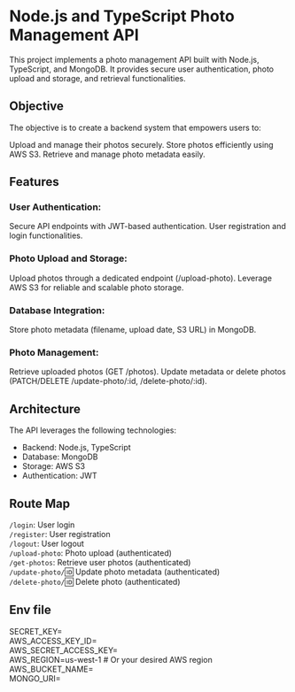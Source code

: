 # Node.js and TypeScript Photo Management API

This project implements a photo management API built with Node.js, TypeScript, and MongoDB. It provides secure user authentication, photo upload and storage, and retrieval functionalities.

## Objective

The objective is to create a backend system that empowers users to:

Upload and manage their photos securely.
Store photos efficiently using AWS S3.
Retrieve and manage photo metadata easily.

## Features

### User Authentication:

Secure API endpoints with JWT-based authentication.
User registration and login functionalities.

### Photo Upload and Storage:

Upload photos through a dedicated endpoint (/upload-photo).
Leverage AWS S3 for reliable and scalable photo storage.

### Database Integration:

Store photo metadata (filename, upload date, S3 URL) in MongoDB.

### Photo Management:

Retrieve uploaded photos (GET /photos).
Update metadata or delete photos (PATCH/DELETE /update-photo/:id, /delete-photo/:id).

## Architecture

The API leverages the following technologies:

- Backend: Node.js, TypeScript
- Database: MongoDB
- Storage: AWS S3
- Authentication: JWT

## Route Map

`/login`: User login  
`/register`: User registration  
`/logout`: User logout  
`/upload-photo`: Photo upload (authenticated)  
`/get-photos`: Retrieve user photos (authenticated)  
`/update-photo/`:id: Update photo metadata (authenticated)  
`/delete-photo/`:id: Delete photo (authenticated)

## Env file

SECRET_KEY=<your-strong-secret-key>  
AWS_ACCESS_KEY_ID=<your-AWS-access-key-ID>  
AWS_SECRET_ACCESS_KEY=<your-AWS-secret-access-key>  
AWS_REGION=us-west-1 # Or your desired AWS region  
AWS_BUCKET_NAME=<your-AWS-S3-bucket-name>  
MONGO_URI=<your-MongoDB-connection-URI>
